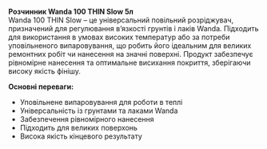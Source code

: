**Розчинник Wanda 100 THIN Slow 5л**  
Wanda 100 THIN Slow – це універсальний повільний розріджувач, призначений для регулювання в’язкості грунтів і лаків Wanda. Підходить для використання в умовах високих температур або за потреби уповільненого випаровування, що робить його ідеальним для великих ремонтних робіт чи нанесення на значні поверхні. Продукт забезпечує рівномірне нанесення та оптимальне висихання покриття, зберігаючи високу якість фінішу.

**Основні переваги:**
- Уповільнене випаровування для роботи в теплі
- Універсальність із грунтами та лаками Wanda
- Забезпечення рівномірного нанесення
- Підходить для великих поверхонь
- Висока якість кінцевого результату